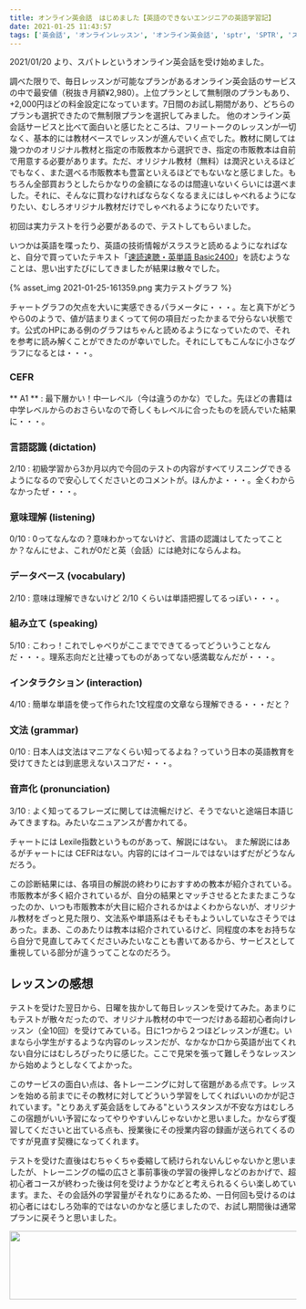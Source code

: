```yaml
---
title: オンライン英会話　はじめました【英語のできないエンジニアの英語学習記】
date: 2021-01-25 11:43:57
tags: ['英会話', 'オンラインレッスン', 'オンライン英会話', 'sptr', 'SPTR', 'スパトレ', '英語のできないエンジニアの英語学習記', '英語学習記']
---
```


2021/01/20 より、スパトレというオンライン英会話を受け始めました。

調べた限りで、毎日レッスンが可能なプランがあるオンライン英会話のサービスの中で最安値（税抜き月額¥2,980）。上位プランとして無制限のプランもあり、+2,000円ほどの料金設定になっています。7日間のお試し期間があり、どちらのプランも選択できたので無制限プランを選択してみました。
他のオンライン英会話サービスと比べて面白いと感じたところは、フリートークのレッスンが一切なく、基本的には教材ベースでレッスンが進んでいく点でした。教材に関しては幾つかのオリジナル教材と指定の市販教本から選択でき、指定の市販教本は自前で用意する必要があります。ただ、オリジナル教材（無料）は潤沢といえるほどでもなく、また選べる市販教本も豊富といえるほどでもないなと感じました。もちろん全部買おうとしたらかなりの金額になるのは間違いないくらいには選べました。それに、そんなに買わなければならなくなるまえにはしゃべれるようになりたい、むしろオリジナル教材だけでしゃべれるようになりたいです。

初回は実力テストを行う必要があるので、テストしてもらいました。

いつかは英語を喋ったり、英語の技術情報がスラスラと読めるようになればなと、自分で買っていたテキスト「[速読速聴・英単語 Basic2400](https://amzn.to/2M4Ea0e "速読速聴・英単語 Basic2400")」を読むようなことは、思い出すたびにしてきましたが結果は散々でした。

{% asset_img 2021-01-25-161359.png 実力テストグラフ %}

チャートグラフの欠点を大いに実感できるパラメータに・・・。左と真下がどうやら0のようで、値が詰まりまくってて何の項目だったかまるで分らない状態です。公式のHPにある例のグラフはちゃんと読めるようになっていたので、それを参考に読み解くことができたのが幸いでした。それにしてもこんなに小さなグラフになるとは・・・。

### CEFR
** A1 ** : 最下層かい！中一レベル（今は違うのかな）でした。先ほどの書籍は中学レベルからのおさらいなので奇しくもレベルに合ったものを読んでいた結果に・・・。

### 言語認識 (dictation)
2/10 : 初級学習から3か月以内で今回のテストの内容がすべてリスニングできるようになるので安心してくださいとのコメントが。ほんかよ・・・。全くわからなかったぜ・・・。

### 意味理解 (listening)
0/10 : 0ってなんなの？意味わかってないけど、言語の認識はしてたってことか？なんにせよ、これが0だと英（会話）には絶対にならんよね。

### データベース (vocabulary)
2/10 : 意味は理解できないけど 2/10 くらいは単語把握してるっぽい・・・。

### 組み立て (speaking)
5/10 : こわっ！これでしゃべりがここまでできてるってどういうことなんだ・・・。理系志向だと辻褄ってものがあってない感満載なんだが・・・。

### インタラクション (interaction)
4/10 : 簡単な単語を使って作られた1文程度の文章なら理解できる・・・だと？

### 文法 (grammar)
0/10 : 日本人は文法はマニアなくらい知ってるよね？っていう日本の英語教育を受けてきたとは到底思えないスコアだ・・・。

### 音声化 (pronunciation)
3/10 : よく知ってるフレーズに関しては流暢だけど、そうでないと途端日本語じみてきますね。みたいなニュアンスが書かれてる。

チャートには Lexile指数というものがあって、解説にはない。
また解説にはあるがチャートには CEFRはない。内容的にはイコールではないはずだがどうなんだろう。

この診断結果には、各項目の解説の終わりにおすすめの教本が紹介されている。市販教本が多く紹介されているが、自分の結果とマッチさせるとたまたまこうなったのか、いつも市販教本が大目に紹介されるかはよくわからないが、オリジナル教材をざっと見た限り、文法系や単語系はそもそもよういしていなさそうではあった。まあ、このあたりは教本は紹介されているけど、同程度の本をお持ちなら自分で見直してみてくださいみたいなことも書いてあるから、サービスとして重視している部分が違うってことなのだろう。

## レッスンの感想

テストを受けた翌日から、日曜を抜かして毎日レッスンを受けてみた。あまりにもテストが散々だったので、オリジナル教材の中で一つだけある超初心者向けレッスン（全10回）を受けてみている。日に1つから２つほどレッスンが進む。いまなら小学生がするような内容のレッスンだが、なかなか口から英語が出てくれない自分にはむしろぴったりに感じた。ここで見栄を張って難しそうなレッスンから始めようとしなくてよかった。

このサービスの面白い点は、各トレーニングに対して宿題がある点です。レッスンを始める前までにその教材に対してどういう学習をしてくればいいのかが記されています。"とりあえず英会話をしてみる"というスタンスが不安な方はむしろこの宿題がいい予習になってやりやすいんじゃないかと思いました。かならず復習してくださいと出ている点も、授業後にその授業内容の録画が送られてくるのですが見直す契機になってくれます。

テストを受けた直後はむちゃくちゃ委縮して続けられないんじゃないかと思いましたが、トレーニングの幅の広さと事前事後の学習の後押しなどのおかげで、超初心者コースが終わった後は何を受けようかなどと考えられるくらい楽しめています。また、その会話外の学習量がそれなりにあるため、一日何回も受けるのは初心者にはむしろ効率的ではないのかなと感じましたので、お試し期間後は通常プランに戻そうと思いました。

<a href="//af.moshimo.com/af/c/click?a_id=2406909&p_id=2409&pc_id=5246&pl_id=31566&guid=ON" rel="nofollow"><img src="//image.moshimo.com/af-img/1881/000000031566.png" width="936" height="120" style="border:none;"></a><img src="//i.moshimo.com/af/i/impression?a_id=2406909&p_id=2409&pc_id=5246&pl_id=31566" width="1" height="1" style="border:none;">

